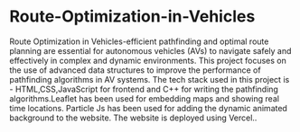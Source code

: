 # Route-Optimization-in-Vehicles
Route Optimization in Vehicles-efficient pathfinding and optimal route planning are essential for autonomous vehicles (AVs) to navigate safely and effectively in complex and dynamic environments. This project focuses on the use of advanced data structures to improve the performance of pathfinding algorithms in AV systems.
The tech stack used in this project is - HTML,CSS,JavaScript for frontend and C++ for writing the pathfinding algorithms.Leaflet has been used for embedding maps and showing real time locations. Particle Js has been used for adding the dynamic animated background to the website. The website is deployed using Vercel..
